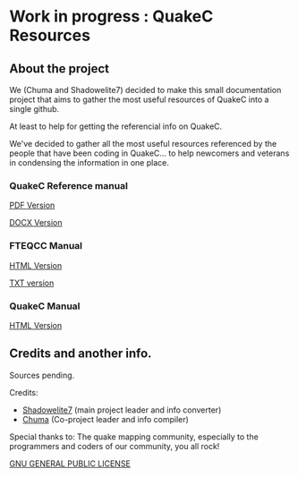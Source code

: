 # Work in progress : QuakeC Resources

## About the project

We (Chuma and Shadowelite7) decided to make this small documentation project that aims to gather the most useful resources of QuakeC into a single github.

At least to help for getting the referencial info on QuakeC.

We've decided to gather all the most useful resources referenced by the people that have been coding in QuakeC... to help newcomers and veterans in condensing the information in one place.

### QuakeC Reference manual
[PDF Version](https://usdqc.github.io/quakec-resources/quakec.pdf)

[DOCX Version](https://usdqc.github.io/quakec-resources/quakec.docx)



### FTEQCC Manual
[HTML Version](https://usdqc.github.io/quakec-resources/fteqcc_manual.html)

[TXT version](https://usdqc.github.io/quakec-resources/fteqcc_manual.txt)


### QuakeC Manual
[HTML Version](https://usdqc.github.io/quakec-resources/qcmanual.html)


## Credits and another info.

Sources pending.

Credits:
- [Shadowelite7](https://github.com/SHADOWELITE7) (main project leader and info converter)
- [Chuma](https://github.com/ChumaSuey) (Co-project leader and info compiler)

Special thanks to:
The quake mapping community, especially to the programmers and coders of our community, you all rock!

[GNU GENERAL PUBLIC LICENSE](https://github.com/USDQC/quakec-resources/blob/master/LICENSE.md)
